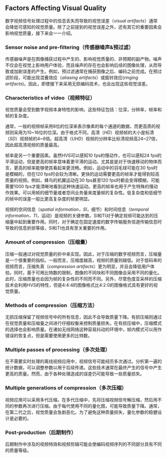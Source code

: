 ## Factors Affecting Visual Quality
数字视频信号处理过程中的信息丢失而导致的视觉误差（*visual artifacts*）通常会降低可感知的视觉质量。除了之前提到的视觉误差之外，还有其它的重要因素会影响视觉质量，接下来会一一介绍。

### Sensor noise and pre-filtering（传感器噪声&预过滤）
传感器噪声是在图像捕获过程中产生的、影响视觉质量的、非预期的副产物。噪声不仅会在视觉上影响用户体验，而且噪声的存在也会影响后续的图像处理，从而导致或加剧误差的产生。例如，预过滤通常在捕获图像之后、编码之前完成。在预过滤阶段，可能出现混叠效应（*aliasing artifacts*）或振铃效应(*ringing artifacts*)。因此，即使接下来采用无损编码技术，也会出现这些视觉误差。

### Characteristics of video（视频特征）
视觉质量会受到数字视频本身特性的影响，这些特征包括：位深，分辨率，帧率和帧的复杂度。

通常，一般的视频帧采用8位的位深来表示像素的每个通道的数据，而更高质的视频则采用为10~16位的位深。由于格式不同，高清（*HD*）视频帧的大小是标清（*SD*）视频帧的4~6倍。超高清（*UHD*）视频的分辨率比标清视频高24~27倍，因此超高清视频的质量最高。

帧率是另一个重要因素。虽然HVS可以感知10 fps的慢动作，也可以感知24 fps的平滑运动，但是更高的帧率意味着更平滑的运动。尤其是是对于快速移动的物体而言，更高的帧率能够使其看起来更流畅。例如，运动中的羽毛球可能在30 fps时是模糊的，但在120 fps时会较为清晰。更快的运动需要更高的帧率才能得到较高质量的视频。例如，蜂鸟的机翼运动在30 fps甚至120 fps时都会变得模糊，可能需要1000 fps才能清晰地看到这种快速运动。更高的帧率也用于产生特殊的慢动作效果。可以用帧的细节量或者空间业务量来度量帧的复杂性。低复杂度和低细节的帧中的误差一般比更高复杂度的帧更明显。

视频的空间信息（*spatial information，SI*，细节）和时间信息（*temporal information，TI*，运动）是视频的关键参数。SI和TI对于确定视频可能达到的压缩量中起到重要作用。同时，对于确定在固定速度的数字传输服务信道传输信息时导致的信息折损等级，SI和TI也具有至关重要的作用。

### Amount of compression（压缩量）
压缩一般通过对视觉质量的折中来实现。因此，对于压缩的数字视频而言，压缩量是一个很重要的指标。一般而言，压缩度越高，视频的质量则越低。对于低码率的视频而言，压缩失真（*compression artifacts*）更为明显，并且会降低用户体验。同时，基于可用比特数的限制，图像的不同块和不同图像会采用不同的量化。此时，压缩质量也会因为帧的复杂性的不同而不同。另外，尽管色度亚采样的压缩技术会利用HVS的特性，但是4:4:4的图像格式比4:2:0的图像格式具有更好的视觉质量。

### Methods of compression（压缩方法）
无损压缩保留了视频信号中的所有信息，因此不会导致质量下降。有损压缩则通过在视觉质量和压缩量之间进行仔细权衡来控制质量损失。在有损压缩中，压缩模式的选择也会影响质量。在诸如无线网络这种容易抖动的环境中，帧内模式可以用作错误的恢复点，但是需要使用更多的比特数。

### Multiple passes of processing（多次处理）
在不需要实时处理的离线视频应用中，视频信号可能经历多次通过。分析第一遍的统计数据，可以调整参数以用于后续传递。这些技术通常在最终产生的信号中产生更高的质量。然而，由于各种处理造成的误差仍可能导致一些质量损失。

### Multiple generations of compression（多次压缩）
视频应用可以采用多代压缩。在多代压缩中，先将压缩视频信号解压缩，然后用不同的参数再次进行压缩。由于每代使用不同的量化图，可能导致质量下降。通常，在第二代之后，视觉质量会急剧恶化。为了避免这种质量损失，量化参数的稳健设计是必要的。

### Post-production（后期制作）
后期制作中涉及的视频特效和视频剪辑可能会使编码视频序列的不同部分具有不同的质量等级。